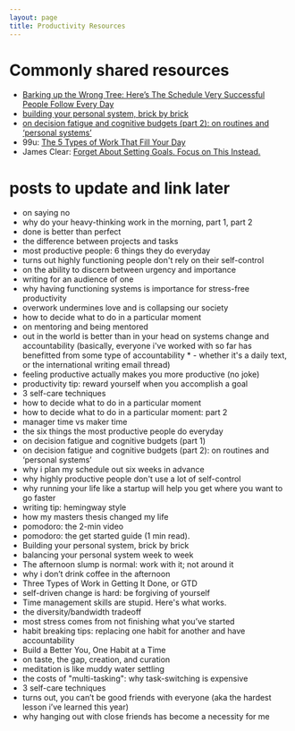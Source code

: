 ```yaml
---
layout: page
title: Productivity Resources
---
```


# Commonly shared resources

* [Barking up the Wrong Tree: Here’s The Schedule Very Successful People Follow Every Day](http://www.bakadesuyo.com/2014/06/schedule/)
* [building your personal system, brick by brick](https://lqb2.github.io/blog/2016/09/05/building-your-personal-system-brick-by-brick/)
* [on decision fatigue and cognitive budgets (part 2): on routines and ‘personal systems’](https://lqb2.github.io/blog/2016/05/09/on-decision-fatigue-and-cognitive-budgets-part/)
* 99u: [The 5 Types of Work That Fill Your Day](http://99u.com/articles/7151/the-5-types-of-work-that-fill-your-day)
* James Clear: [Forget About Setting Goals. Focus on This Instead.](http://jamesclear.com/goals-systems)

# posts to update and link later

* on saying no
* why do your heavy-thinking work in the morning, part 1, part 2
* done is better than perfect
* the difference between projects and tasks
* most productive people: 6 things they do everyday
* turns out highly functioning people don't rely on their self-control
* on the ability to discern between urgency and importance
* writing for an audience of one
* why having functioning systems is importance for stress-free productivity
* overwork undermines love and is collapsing our society
* how to decide what to do in a particular moment
* on mentoring and being mentored
* out in the world is better than in your head
on systems change and accountability (basically, everyone i've worked with so far has benefitted from some type of accountability * - whether it's a daily text, or the international writing email thread)
* feeling productive actually makes you more productive (no joke)
* productivity tip: reward yourself when you accomplish a goal
* 3 self-care techniques
* how to decide what to do in a particular moment
* how to decide what to do in a particular moment: part 2
* manager time vs maker time
* the six things the most productive people do everyday
* on decision fatigue and cognitive budgets (part 1)
* on decision fatigue and cognitive budgets (part 2): on routines and ‘personal systems’
* why i plan my schedule out six weeks in advance
* why highly productive people don't use a lot of self-control
* why running your life like a startup will help you get where you want to go faster
* writing tip: hemingway style
* how my masters thesis changed my life
* pomodoro: the 2-min video
* pomodoro: the get started guide (1 min read).
* Building your personal system, brick by brick
* balancing your personal system week to week
* The afternoon slump is normal: work with it; not around it
* why i don’t drink coffee in the afternoon
* Three Types of Work in Getting It Done, or GTD
* self-driven change is hard: be forgiving of yourself
* Time management skills are stupid. Here's what works.
* the diversity/bandwidth tradeoff
* most stress comes from not finishing what you’ve started
* habit breaking tips: replacing one habit for another and have accountability
* Build a Better You, One Habit at a Time
* on taste, the gap, creation, and curation
* meditation is like muddy water settling
* the costs of "multi-tasking": why task-switching is expensive
* 3 self-care techniques
* turns out, you can’t be good friends with everyone (aka the hardest lesson i’ve learned this year)
* why hanging out with close friends has become a necessity for me